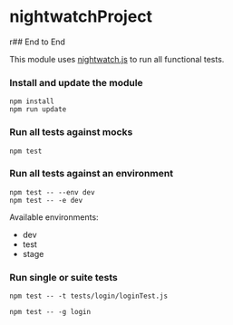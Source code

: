 # nightwatchProject
r## End to End

This module uses [nightwatch.js](http://nightwatchjs.org/) to run all functional tests.

### Install and update the module

    npm install
    npm run update

### Run all tests against mocks

    npm test

### Run all tests against an environment

    npm test -- --env dev
    npm test -- -e dev

Available environments:

- dev
- test
- stage

### Run single or suite tests

	npm test -- -t tests/login/loginTest.js

    npm test -- -g login








